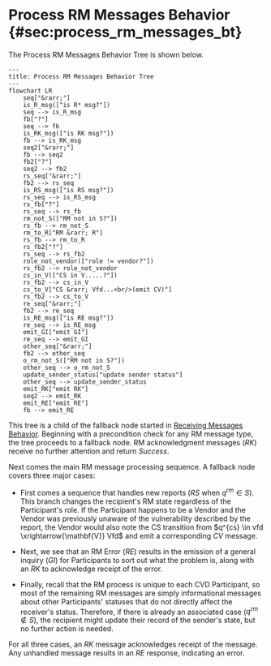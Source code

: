 # Process RM Messages Behavior {#sec:process_rm_messages_bt}

The Process RM Messages Behavior Tree is shown below.

```mermaid
---
title: Process RM Messages Behavior Tree
---
flowchart LR
    seq["&rarr;"]
    is_R_msg(["is R* msg?"])
    seq --> is_R_msg
    fb["?"]
    seq --> fb
    is_RK_msg(["is RK msg?"])
    fb --> is_RK_msg
    seq2["&rarr;"]
    fb --> seq2
    fb2["?"]
    seq2 --> fb2
    rs_seq["&rarr;"]
    fb2 --> rs_seq
    is_RS_msg(["is RS msg?"])
    rs_seq --> is_RS_msg
    rs_fb["?"]
    rs_seq --> rs_fb
    rm_not_S(["RM not in S?"])
    rs_fb --> rm_not_S
    rm_to_R["RM &rarr; R"]
    rs_fb --> rm_to_R
    rs_fb2["?"]
    rs_seq --> rs_fb2
    role_not_vendor(["role != vendor?"])
    rs_fb2 --> role_not_vendor
    cs_in_V(["CS in V.....?"])
    rs_fb2 --> cs_in_V
    cs_to_V["CS &rarr; Vfd...<br/>(emit CV)"]
    rs_fb2 --> cs_to_V
    re_seq["&rarr;"]
    fb2 --> re_seq
    is_RE_msg(["is RE msg?"])
    re_seq --> is_RE_msg
    emit_GI["emit GI"]
    re_seq --> emit_GI
    other_seq["&rarr;"]
    fb2 --> other_seq
    o_rm_not_S(["RM not in S?"])
    other_seq --> o_rm_not_S
    update_sender_status["update sender status"]
    other_seq --> update_sender_status
    emit_RK["emit RK"]
    seq2 --> emit_RK
    emit_RE["emit RE"]
    fb --> emit_RE
```

This tree is a child of the fallback node started in [Receiving Messages Behavior](msg_intro_bt.md).
Beginning with a precondition check for any RM message type, the tree proceeds to a fallback node.
RM acknowledgment messages (_RK_) receive no further attention and return *Success*.

Next comes the main RM message processing sequence.
A fallback node covers three major cases:

-   First comes a sequence that handles new reports (_RS_ when
    $q^{rm} \in S$). This branch changes the recipient's
    RM state
    regardless of the Participant's role. If the Participant happens to
    be a Vendor and the Vendor was previously unaware of the
    vulnerability described by the report, the Vendor would also note
    the CS
    transition from $q^{cs} \in vfd \xrightarrow{\mathbf{V}} Vfd$ and
    emit a corresponding _CV_ message.

-   Next, we see that an RM Error (_RE_) results in the emission
    of a general inquiry (_GI_) for Participants to sort out what the
    problem is, along with an _RK_ to acknowledge receipt of the error.

-   Finally, recall that the RM process is unique to each
    CVD
    Participant, so most of the remaining RM messages are simply informational
    messages about other Participants' statuses that do not directly
    affect the receiver's status. Therefore, if there is already an
    associated case ($q^{rm} \not\in S$), the recipient might update
    their record of the sender's state, but no further action is needed.

For all three cases, an _RK_ message acknowledges receipt of the
message. Any unhandled message results in an _RE_ response, indicating
an error.

